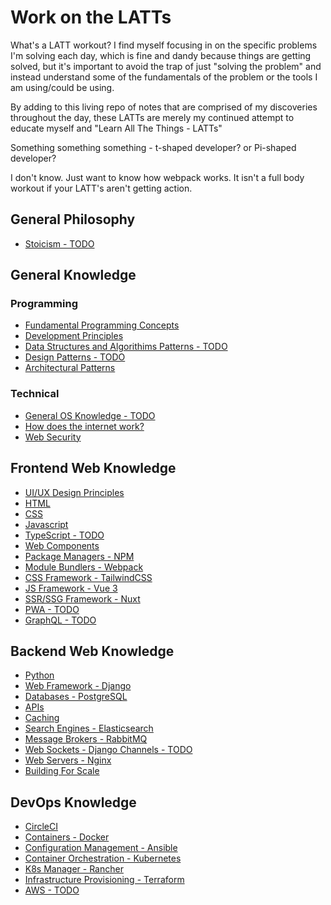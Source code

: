 # Work on the LATTs

What's a LATT workout? I find myself focusing in on the specific problems I'm solving each day, which is fine and dandy because things are getting solved, but it's important to avoid the trap of just "solving the problem" and instead understand some of the fundamentals of the problem or the tools I am using/could be using. 

By adding to this living repo of notes that are comprised of my discoveries throughout the day, these LATTs are merely my continued attempt to educate myself and "Learn All The Things - LATTs" 

Something something something - t-shaped developer? or Pi-shaped developer?

I don't know. Just want to know how webpack works. It isn't a full body workout if your LATT's aren't getting action.

## General Philosophy

- [Stoicism - TODO](https://github.com/ahackit/work-on-the-LATTS/tree/master/1.GeneralPhilosophy/Stoicism)

## General Knowledge
### Programming

- [Fundamental Programming Concepts](https://github.com/ahackit/work-on-the-LATTS/tree/master/2.GeneralProgramming/FundamentalProgramming)
- [Development Principles](https://github.com/ahackit/work-on-the-LATTS/tree/master/2.GeneralProgramming/DevelopmentPrinciples)
- [Data Structures and Algorithims Patterns - TODO](https://github.com/ahackit/work-on-the-LATTS/tree/master/2.GeneralProgramming-Tech/DataStructuresAndAlgorithims)
- [Design Patterns - TODO](https://github.com/ahackit/work-on-the-LATTS/tree/master/2.GeneralProgramming/DesignPatterns)
- [Architectural Patterns](https://github.com/ahackit/work-on-the-LATTS/tree/master/2.GeneralProgramming/ArchitecturalPatterns)

### Technical
- [General OS Knowledge - TODO](https://github.com/ahackit/work-on-the-LATTS/tree/master/2.1.GeneralTech/GeneralOSKnowledge)
- [How does the internet work?](https://github.com/ahackit/work-on-the-LATTS/tree/master/2.1.GeneralTech/HowDoesInternetWork)
- [Web Security](https://github.com/ahackit/work-on-the-LATTS/tree/master/2.1.GeneralTech/LATT-WebSecurity)

## Frontend Web Knowledge

- [UI/UX Design Principles](https://github.com/ahackit/work-on-the-LATTS/tree/master/3.FrontendWeb/DesignPrinciples)
- [HTML](https://github.com/ahackit/work-on-the-LATTS/tree/master/3.FrontendWeb/HTML)
- [CSS](https://github.com/ahackit/work-on-the-LATTS/tree/master/3.FrontendWeb/CSS)
- [Javascript](https://github.com/ahackit/work-on-the-LATTS/tree/master/3.FrontendWeb/Javascript)
- [TypeScript - TODO](https://github.com/ahackit/work-on-the-LATTS/tree/master/3.FrontendWeb/TypeScript)
- [Web Components](https://github.com/ahackit/work-on-the-LATTS/tree/master/3.FrontendWeb/WebComponents)
- [Package Managers - NPM](https://github.com/ahackit/work-on-the-LATTS/tree/master/3.FrontendWeb/NPM)
- [Module Bundlers - Webpack](https://github.com/ahackit/work-on-the-LATTS/tree/master/3.FrontendWeb/Webpack)
- [CSS Framework - TailwindCSS](https://github.com/ahackit/work-on-the-LATTS/tree/master/3.FrontendWeb/TailwindCSS)
- [JS Framework - Vue 3](https://github.com/ahackit/work-on-the-LATTS/tree/master/3.FrontendWeb/Vue3)
- [SSR/SSG Framework - Nuxt](https://github.com/ahackit/work-on-the-LATTS/tree/master/3.FrontendWeb/Nuxt)
- [PWA - TODO](https://github.com/ahackit/work-on-the-LATTS/tree/master/3.FrontendWeb/PWA)
- [GraphQL - TODO](https://github.com/ahackit/work-on-the-LATTS/tree/master/3.FrontendWeb/GraphQL)

## Backend Web Knowledge

- [Python](https://github.com/ahackit/work-on-the-LATTS/tree/master/4.BackendWeb/Python)
- [Web Framework - Django](https://github.com/ahackit/work-on-the-LATTS/tree/master/4.BackendWeb/Django)
- [Databases - PostgreSQL](https://github.com/ahackit/work-on-the-LATTS/tree/master/4.BackendWeb/PostgreSQL)
- [APIs](https://github.com/ahackit/work-on-the-LATTS/tree/master/4.BackendWeb/APIs)
- [Caching](https://github.com/ahackit/work-on-the-LATTS/tree/master/4.BackendWeb/Caching)
- [Search Engines - Elasticsearch](https://github.com/ahackit/work-on-the-LATTS/tree/master/4.BackendWeb/Elasticsearch)
- [Message Brokers - RabbitMQ](https://github.com/ahackit/work-on-the-LATTS/tree/master/4.BackendWeb/RabbitMQ)
- [Web Sockets - Django Channels -  TODO](https://github.com/ahackit/work-on-the-LATTS/tree/master/4.BackendWeb/WebSockets)
- [Web Servers - Nginx](https://github.com/ahackit/work-on-the-LATTS/tree/master/4.BackendWeb/Nginx)
- [Building For Scale](https://github.com/ahackit/work-on-the-LATTS/tree/master/4.BackendWeb/BuildingForScale)

## DevOps Knowledge

- [CircleCI](https://github.com/ahackit/work-on-the-LATTS/tree/master/5.DevOps/CircleCI)
- [Containers - Docker](https://github.com/ahackit/work-on-the-LATTS/tree/master/5.DevOps/Docker)
- [Configuration Management - Ansible](https://github.com/ahackit/work-on-the-LATTS/tree/master/5.DevOps/Ansible)
- [Container Orchestration - Kubernetes](https://github.com/ahackit/work-on-the-LATTS/tree/master/5.DevOps/K8s)
- [K8s Manager - Rancher](https://github.com/ahackit/work-on-the-LATTS/tree/master/5.DevOps/Rancher)
- [Infrastructure Provisioning - Terraform](https://github.com/ahackit/work-on-the-LATTS/tree/master/5.DevOps/Terraform)
- [AWS - TODO](https://github.com/ahackit/work-on-the-LATTS/tree/master/5.DevOps/AWS)
